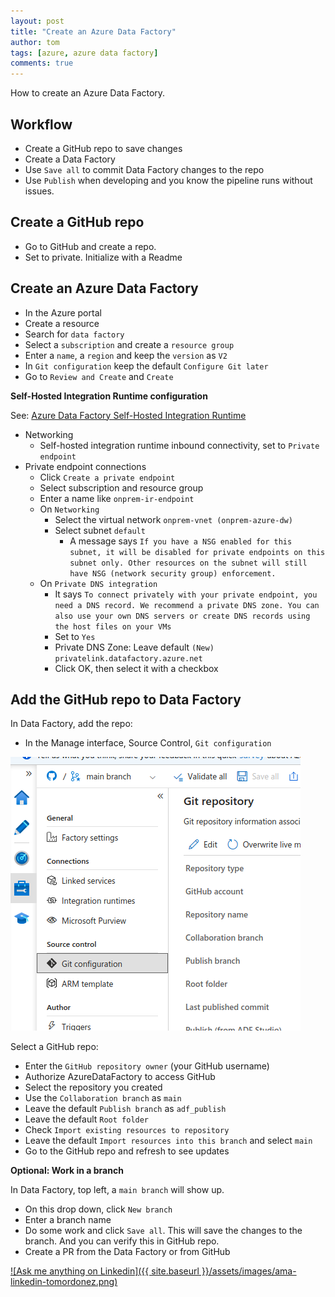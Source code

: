 ```yaml
---
layout: post
title: "Create an Azure Data Factory"
author: tom
tags: [azure, azure data factory]
comments: true
---
```


How to create an Azure Data Factory.

## Workflow

* Create a GitHub repo to save changes
* Create a Data Factory
* Use `Save all` to commit Data Factory changes to the repo
* Use `Publish` when developing and you know the pipeline runs without issues.

## Create a GitHub repo

* Go to GitHub and create a repo.
* Set to private. Initialize with a Readme

## Create an Azure Data Factory

* In the Azure portal
* Create a resource
* Search for `data factory`
* Select a `subscription` and create a `resource group`
* Enter a `name`, a `region` and keep the `version` as `V2`
* In `Git configuration` keep the default `Configure Git later`
* Go to `Review and Create` and `Create`

**Self-Hosted Integration Runtime configuration**

See: [Azure Data Factory Self-Hosted Integration Runtime](../azure-adf-self-hosted-integration-runtime/)

* Networking
  * Self-hosted integration runtime inbound connectivity, set to `Private endpoint`
* Private endpoint connections
  * Click `Create a private endpoint`
  * Select subscription and resource group
  * Enter a name like `onprem-ir-endpoint`
  * On `Networking`
    * Select the virtual network `onprem-vnet (onprem-azure-dw)`
    * Select subnet `default`
      * A message says `If you have a NSG enabled for this subnet, it will be disabled for private endpoints on this subnet only. Other resources on the subnet will still have NSG (network security group) enforcement.`
  * On `Private DNS integration`
    * It says `To connect privately with your private endpoint, you need a DNS record. We recommend a private DNS zone. You can also use your own DNS servers or create DNS records using the host files on your VMs`
    * Set to `Yes`
    * Private DNS Zone: Leave default `(New) privatelink.datafactory.azure.net`
    * Click OK, then select it with a checkbox

## Add the GitHub repo to Data Factory

In Data Factory, add the repo:

* In the Manage interface, Source Control, `Git configuration`

![Azure Data Factory Git Repository](/assets/images/azure-data-factory-git-repository.png)

Select a GitHub repo:

* Enter the `GitHub repository owner` (your GitHub username)
* Authorize AzureDataFactory to access GitHub
* Select the repository you created
* Use the `Collaboration branch` as `main`
* Leave the default `Publish branch` as `adf_publish`
* Leave the default `Root folder`
* Check `Import existing resources to repository`
* Leave the default `Import resources into this branch` and select `main`
* Go to the GitHub repo and refresh to see updates

**Optional: Work in a branch**

In Data Factory, top left, a `main branch` will show up.

* On this drop down, click `New branch`
* Enter a branch name
* Do some work and click `Save all`. This will save the changes to the branch. And you can verify this in GitHub repo.
* Create a PR from the Data Factory or from GitHub


[![Ask me anything on Linkedin]({{ site.baseurl }}/assets/images/ama-linkedin-tomordonez.png)](https://www.linkedin.com/in/tomordonez/)